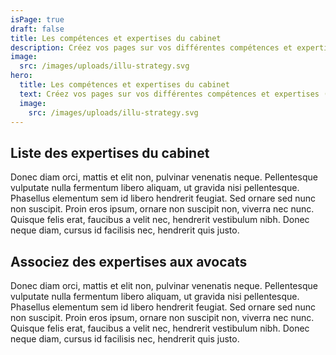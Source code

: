 ```yaml
---
isPage: true
draft: false
title: Les compétences et expertises du cabinet
description: Créez vos pages sur vos différentes compétences et expertises (droit pénal, du travail…).
image:
  src: /images/uploads/illu-strategy.svg
hero:
  title: Les compétences et expertises du cabinet
  text: Créez vos pages sur vos différentes compétences et expertises (droit pénal, du travail…).
  image:
    src: /images/uploads/illu-strategy.svg
---
```


## Liste des expertises du cabinet
Donec diam orci, mattis et elit non, pulvinar venenatis neque. Pellentesque vulputate nulla fermentum libero aliquam, ut gravida nisi pellentesque. Phasellus elementum sem id libero hendrerit feugiat. Sed ornare sed nunc non suscipit. Proin eros ipsum, ornare non suscipit non, viverra nec nunc. Quisque felis erat, faucibus a velit nec, hendrerit vestibulum nibh. Donec neque diam, cursus id facilisis nec, hendrerit quis justo.

## Associez des expertises aux avocats
Donec diam orci, mattis et elit non, pulvinar venenatis neque. Pellentesque vulputate nulla fermentum libero aliquam, ut gravida nisi pellentesque. Phasellus elementum sem id libero hendrerit feugiat. Sed ornare sed nunc non suscipit. Proin eros ipsum, ornare non suscipit non, viverra nec nunc. Quisque felis erat, faucibus a velit nec, hendrerit vestibulum nibh. Donec neque diam, cursus id facilisis nec, hendrerit quis justo.

